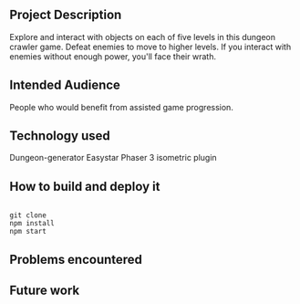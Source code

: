 <h2> Project Description </h2>

Explore and interact with objects on each of five levels in this dungeon crawler game. Defeat enemies to move to higher levels. If you interact with enemies without enough power, you'll face their wrath. 

<h2> Intended Audience </h2>

People who would benefit from assisted game progression.

<h2> Technology used </h2>

Dungeon-generator
Easystar
Phaser 3 isometric plugin

<h2> How to build and deploy it </h2>

<code>
git clone 
npm install 
npm start
</code>

<h2> Problems encountered </h2>

<h2> Future work </h2>
